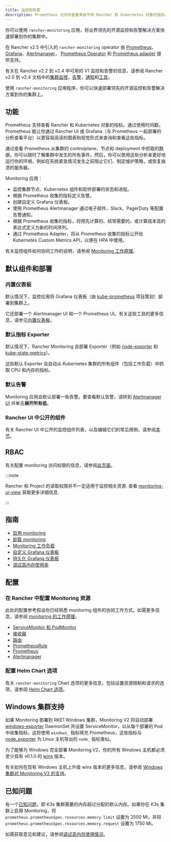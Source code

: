 ```yaml
---
title: 监控和告警
description: Prometheus 允许你查看来自不同 Rancher 和 Kubernetes 对象的指标。了解监控范围以及如何启用集群监控
---
```


<head>
  <link rel="canonical" href="https://ranchermanager.docs.rancher.com/zh/integrations-in-rancher/monitoring-and-alerting"/>
</head>

你可以使用 `rancher-monitoring` 应用，将业界领先的开源监控和告警解决方案快速部署到你的集群中。

在 Rancher v2.5 中引入的 `rancher-monitoring` operator 由 [Prometheus](https://prometheus.io/)、[Grafana](https://grafana.com/grafana/)、[Alertmanager](https://prometheus.io/docs/alerting/latest/alertmanager/)， [Prometheus Operator](https://github.com/prometheus-operator/prometheus-operator) 和 [Prometheus adapter](https://github.com/DirectXMan12/k8s-prometheus-adapter) 提供支持。

有关在 Rancher v2.2 到 v2.4 中可用的 V1 监控和告警的信息，请参阅 Rancher v2.0 到 v2.4 文档中的[集群监控](https://github.com/rancher/rancher-docs/tree/main/archived_docs/en/version-2.0-2.4/explanations/integrations-in-rancher/cluster-monitoring/cluster-monitoring.md)，[告警](https://github.com/rancher/rancher-docs/tree/main/archived_docs/en/version-2.0-2.4/explanations/integrations-in-rancher/cluster-alerts/cluster-alerts.md)，[通知](https://github.com/rancher/rancher-docs/tree/main/archived_docs/en/version-2.0-2.4/explanations/integrations-in-rancher/notifiers.md)和[工具](https://github.com/rancher/rancher-docs/tree/main/archived_docs/en/version-2.0-2.4/reference-guides/rancher-project-tools/rancher-project-tools.md)。

使用 `rancher-monitoring` 应用程序，你可以快速部署领先的开源监控和告警解决方案到你的集群上。

## 功能

Prometheus 支持查看 Rancher 和 Kubernetes 对象的指标。通过使用时间戳，Prometheus 能让你通过 Rancher UI 或 Grafana（与 Prometheus 一起部署的分析查看平台）以更容易阅读的图表和视觉形式来查询和查看这些指标。

通过查看 Prometheus 从集群的 controlplane、节点和 deployment 中抓取的数据，你可以随时了解集群中发生的所有事件。然后，你可以使用这些分析来更好地运行你的环境，例如在系统紧急情况发生之前阻止它们、制定维护策略，或恢复崩溃的服务器。

Monitoring 应用：

- 监控集群节点、Kubernetes 组件和软件部署的状态和进程。
- 根据 Prometheus 收集的指标定义告警。
- 创建自定义 Grafana 仪表板。
- 使用 Prometheus Alertmanager 通过电子邮件、Slack、PagerDuty 等配置告警通知。
- 根据 Prometheus 收集的指标，将预先计算的、经常需要的，或计算成本高的表达式定义为新的时间序列。
- 通过 Prometheus Adapter，将从 Prometheus 收集的指标公开给 Kubernetes Custom Metrics API，以便在 HPA 中使用。

有关监控组件如何协同工作的说明，请参阅 [Monitoring 工作原理](how-monitoring-works.md)。

## 默认组件和部署

### 内置仪表板

默认情况下，监控应用将 Grafana 仪表板（由 [kube-prometheus](https://github.com/prometheus-operator/kube-prometheus) 项目策划）部署到集群上。

它还部署一个 Alertmanager UI 和一个 Prometheus UI。有关这些工具的更多信息，请参见[内置仪表板](built-in-dashboards.md)。

### 默认指标 Exporter

默认情况下，Rancher Monitoring 会部署 Exporter（例如 [node-exporter](https://github.com/prometheus/node_exporter) 和 [kube-state-metrics](https://github.com/kubernetes/kube-state-metrics)）。

这些默认 Exporter 会自动从 Kubernetes 集群的所有组件（包括工作负载）中抓取 CPU 和内存的指标。

### 默认告警

Monitoring 应用会默认部署一些告警。要查看默认告警，请转到 [Alertmanager UI](built-in-dashboards.md#alertmanager-ui) 并单击**展开所有组**。

### Rancher UI 中公开的组件

有关 Rancher UI 中公开的监控组件列表，以及编辑它们的常见用例，请参阅[本节](how-monitoring-works.md#rancher-ui-中公开的组件)。

## RBAC

有关配置 monitoring 访问权限的信息，请参阅[此页面](rbac-for-monitoring.md)。

:::note

Rancher 和 Project 的读取权限并不一定适用于监控相关资源. 查看 [monitoring-ui-view](rbac-for-monitoring.md#其他监控角色) 获取更多详细信息.

:::

## 指南

- [启用 monitoring](../../how-to-guides/advanced-user-guides/monitoring-alerting-guides/enable-monitoring.md)
- [卸载 monitoring](../../how-to-guides/advanced-user-guides/monitoring-alerting-guides/uninstall-monitoring.md)
- [Monitoring 工作负载](../../how-to-guides/advanced-user-guides/monitoring-alerting-guides/set-up-monitoring-for-workloads.md)
- [自定义 Grafana 仪表板](../../how-to-guides/advanced-user-guides/monitoring-alerting-guides/customize-grafana-dashboard.md)
- [持久化 Grafana 仪表板](../../how-to-guides/advanced-user-guides/monitoring-alerting-guides/create-persistent-grafana-dashboard.md)
- [调试高内存使用率](../../how-to-guides/advanced-user-guides/monitoring-alerting-guides/debug-high-memory-usage.md)

## 配置

### 在 Rancher 中配置 Monitoring 资源

此处的配置参考假设你已经熟悉 monitoring 组件的协同工作方式。如需更多信息，请参阅 [monitoring 的工作原理](how-monitoring-works.md)。

- [ServiceMonitor 和 PodMonitor](../../reference-guides/monitoring-v2-configuration/servicemonitors-and-podmonitors.md)
- [接收器](../../reference-guides/monitoring-v2-configuration/receivers.md)
- [路由](../../reference-guides/monitoring-v2-configuration/routes.md)
- [PrometheusRule](../../how-to-guides/advanced-user-guides/monitoring-v2-configuration-guides/advanced-configuration/prometheusrules.md)
- [Prometheus](../../how-to-guides/advanced-user-guides/monitoring-v2-configuration-guides/advanced-configuration/prometheus.md)
- [Alertmanager](../../how-to-guides/advanced-user-guides/monitoring-v2-configuration-guides/advanced-configuration/alertmanager.md)

### 配置 Helm Chart 选项

有关 `rancher-monitoring` Chart 选项的更多信息，包括设置资源限制和请求的选项，请参阅 [Helm Chart 选项](../../reference-guides/monitoring-v2-configuration/helm-chart-options.md)。

## Windows 集群支持

如果 Monitoring 部署到 RKE1 Windows 集群，Monitoring V2 将自动部署 [windows-exporter](https://github.com/prometheus-community/windows_exporter) DaemonSet 并设置 ServiceMonitor，以从每个部署的 Pod 中收集指标。这将使用 `windows_` 指标填充 Prometheus，这些指标与 [node_exporter](https://github.com/prometheus/node_exporter) 为 Linux 主机导出的 `node_` 指标类似。

为了能够为 Windows 完全部署 Monitoring V2，你的所有 Windows 主机都必须至少具有 v0.1.0 的 [wins](https://github.com/rancher/wins) 版本。

有关如何在现有 Windows 主机上升级 wins 版本的更多信息，请参阅 [Windows 集群对 Monitoring V2 的支持](windows-support.md)。


## 已知问题

有一个[已知问题](https://github.com/rancher/rancher/issues/28787#issuecomment-693611821)，即 K3s 集群需要的内存超过分配的默认内存。如果你在 K3s 集群上启用 Monitoring，将 `prometheus.prometheusSpec.resources.memory.limit` 设置为 2500 Mi，并将 `prometheus.prometheusSpec.resources.memory.request` 设置为 1750 Mi。

如需获取意见和建议，请参阅[调试高内存使用情况](../../how-to-guides/advanced-user-guides/monitoring-alerting-guides/debug-high-memory-usage.md)。
